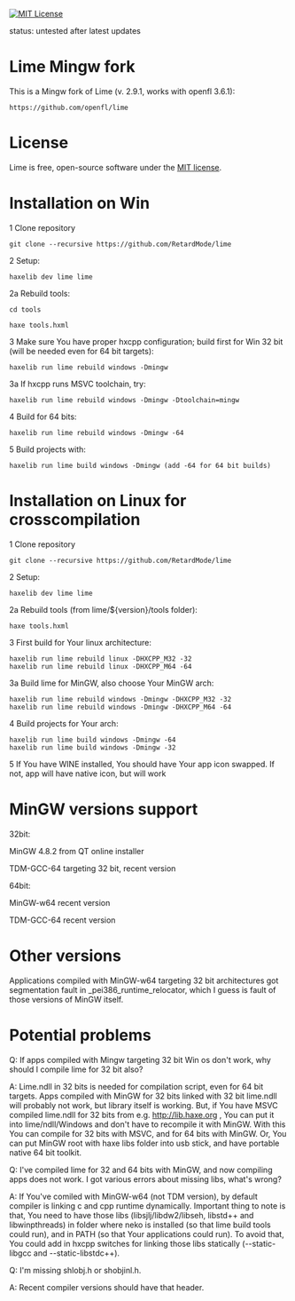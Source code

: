 [![MIT License](https://img.shields.io/badge/license-MIT-blue.svg?style=flat)](LICENSE.md)


status: untested after latest updates

Lime Mingw fork
===============

This is a Mingw fork of Lime (v. 2.9.1, works with openfl 3.6.1):
    
    https://github.com/openfl/lime


License
=======

Lime is free, open-source software under the [MIT license](LICENSE.md).


Installation on Win
===================

1 Clone repository

    git clone --recursive https://github.com/RetardMode/lime

2 Setup:

    haxelib dev lime lime
    
2a Rebuild tools:

    cd tools

    haxe tools.hxml
    
3 Make sure You have proper hxcpp configuration; build first for Win 32 bit (will be needed even for 64 bit targets):

    haxelib run lime rebuild windows -Dmingw
    
3a If hxcpp runs MSVC toolchain, try:

    haxelib run lime rebuild windows -Dmingw -Dtoolchain=mingw

4 Build for 64 bits:

    haxelib run lime rebuild windows -Dmingw -64
    
5 Build projects with:

    haxelib run lime build windows -Dmingw (add -64 for 64 bit builds)


Installation on Linux for crosscompilation
==========================================

1 Clone repository

    git clone --recursive https://github.com/RetardMode/lime

2 Setup:

    haxelib dev lime lime
    
2a Rebuild tools (from lime/${version}/tools folder):

    haxe tools.hxml
    
3 First build for Your linux architecture:

    haxelib run lime rebuild linux -DHXCPP_M32 -32
    haxelib run lime rebuild linux -DHXCPP_M64 -64

3a Build lime for MinGW, also choose Your MinGW arch:

    haxelib run lime rebuild windows -Dmingw -DHXCPP_M32 -32
    haxelib run lime rebuild windows -Dmingw -DHXCPP_M64 -64
    
4 Build projects for Your arch:

    haxelib run lime build windows -Dmingw -64
    haxelib run lime build windows -Dmingw -32
    
5 If You have WINE installed, You should have Your app icon swapped. If not, app will have native icon, but will work 
    

MinGW versions support
======================

32bit:

MinGW 4.8.2 from QT online installer

TDM-GCC-64 targeting 32 bit, recent version

64bit:

MinGW-w64 recent version

TDM-GCC-64 recent version


Other versions
==============

Applications compiled with MinGW-w64 targeting 32 bit architectures got segmentation fault in _pei386_runtime_relocator, which I guess is fault of those versions of MinGW itself.


Potential problems
==================

Q: If apps compiled with Mingw targeting 32 bit Win os don't work, why should I compile lime for 32 bit also?

A: Lime.ndll in 32 bits is needed for compilation script, even for 64 bit targets. Apps compiled with MinGW for 32 bits linked with 32 bit lime.ndll will probably not work, but library itself is working. But, if You have MSVC compiled lime.ndll for 32 bits from e.g. http://lib.haxe.org , You can put it into lime/ndll/Windows and don't have to recompile it with MinGW. With this You can compile for 32 bits with MSVC, and for 64 bits with MinGW. Or, You can put MinGW root with haxe libs folder into usb stick, and have portable native 64 bit toolkit.

Q: I've compiled lime for 32 and 64 bits with MinGW, and now compiling apps does not work. I got various errors about missing libs, what's wrong?

A: If You've comiled with MinGW-w64 (not TDM version), by default compiler is linking c and cpp runtime dynamically. Important thing to note is that, You need to have those libs (libsjlj/libdw2/libseh, libstd++ and libwinpthreads) in folder where neko is installed (so that lime build tools could run), and in PATH (so that Your applications could run). To avoid that, You could add in hxcpp switches for linking those libs statically (--static-libgcc and --static-libstdc++).

Q: I'm missing shlobj.h or shobjinl.h.

A: Recent compiler versions should have that header.
